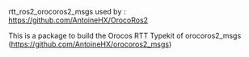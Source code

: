 rtt_ros2_orocoros2_msgs used by : https://github.com/AntoineHX/OrocoRos2

This is a package to build the Orocos RTT Typekit of orocoros2_msgs (https://github.com/AntoineHX/orocoros2_msgs)
